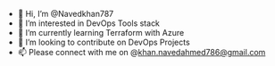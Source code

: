 - 👋 Hi, I’m @Navedkhan787
- 👀 I’m interested in DevOps Tools stack
- 🌱 I’m currently learning Terraform with Azure 
- 💞️ I’m looking to contribute on DevOps Projects
- 📫 Please connect with me on @khan.navedahmed786@gmail.com

<!---
Navedkhan787/Navedkhan787 is a ✨ special ✨ repository because its `README.md` (this file) appears on your GitHub profile.
You can click the Preview link to take a look at your changes.
--->
